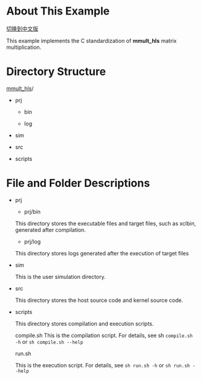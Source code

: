 

# About This Example

[切换到中文版](./README_CN.md)

This example implements the C standardization of **mmult_hls** matrix multiplication.



# Directory Structure

[mmult_hls](#mmult_hls_dir)/



- prj

  - bin

  - log

- sim

- src

- scripts



# File and Folder Descriptions

- prj

  - prj/bin

  This directory stores the executable files and target files, such as xclbin, generated after compilation.

  - prj/log

  This directory stores logs generated after the execution of target files

- sim

  This is the user simulation directory.

- src

  This directory stores the host source code and kernel source code.


- scripts

  This directory stores compilation and execution scripts.

  compile.sh
  This is the compilation script. For details, see sh `compile.sh -h` or `sh compile.sh --help`

  run.sh

  This is the execution script. For details, see `sh run.sh -h` or `sh run.sh --help`